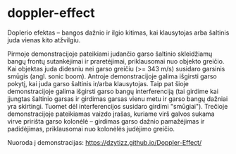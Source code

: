 # doppler-effect
Doplerio efektas – bangos dažnio ir ilgio kitimas, kai klausytojas arba šaltinis juda vienas kito atžvilgiu. 

Pirmoje demonstracijoje pateikiami judančio garso šaltinio skleidžiamų bangų frontų sutankėjimai ir praretėjimai, priklausomai nuo objekto greičio. Kai objektas juda didesniu nei garso greičiu (>= 343 m/s) susidaro garsinis smūgis (angl. sonic boom).
Antroje demonstracijoje galima išgirsti garso pokytį, kai juda garso šaltinis ir/arba klausytojas. Taip pat šioje demonstracijoje galima išgirsti garso bangų interferenciją (tai girdime kai įjungtas šaltinio garsas ir girdimas garsas vienu metu ir garso bangų dažniai yra skirtingi. Tuomet dėl interferencijos susidaro girdimi "smūgiai").
Trečioje demonstracijoje pateikiamas vaizdo įrašas, kuriame virš galvos sukama virve pririšta garso kolonėlė – girdimas garso dažnio pamažėjimas ir padidėjimas, priklausomai nuo kolonėlės judėjimo greičio.

Nuoroda į demonstracijas: https://dzytizz.github.io/Doppler-Effect/
